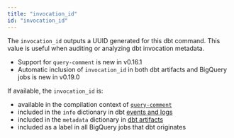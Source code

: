 ```yaml
---
title: "invocation_id"
id: "invocation_id"
---
```


The `invocation_id` outputs a UUID generated for this dbt command. This value is
useful when auditing or analyzing dbt invocation metadata.

<Changelog>

- Support for `query-comment` is new in v0.16.1
- Automatic inclusion of `invocation_id` in both dbt artifacts and BigQuery jobs is new in v0.19.0

</Changelog>

If available, the `invocation_id` is:
- available in the compilation context of [`query-comment`](query-comment)
- included in the `info` dictionary in dbt [events and logs](events-logging#info)
- included in the `metadata` dictionary in [dbt artifacts](dbt-artifacts#common-metadata)
- included as a label in all BigQuery jobs that dbt originates
